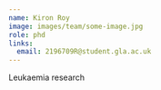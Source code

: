 ```yaml
---
name: Kiron Roy
image: images/team/some-image.jpg
role: phd
links:
  email: 2196709R@student.gla.ac.uk
---
```


Leukaemia research

